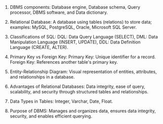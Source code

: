 1. DBMS components: 
Database engine, Database schema, Query processor, DBMS software, and Data dictionary.

2. Relational Database:
A database using tables (relations) to store data; examples: MySQL, PostgreSQL, Oracle, Microsoft SQL Server.

3. Classifications of SQL:
DQL: Data Query Language (SELECT), DML: Data Manipulation Language (INSERT, UPDATE), DDL: Data Definition Language (CREATE, ALTER).

4. Primary Key vs Foreign Key:
Primary Key: Unique identifier for a record.
Foreign Key: References another table's primary key.

5. Entity-Relationship Diagram:
Visual representation of entities, attributes, and relationships in a database.

6. Advantages of Relational Databases:
Data integrity, ease of query, scalability, and security through structured tables and relationships.

7. Data Types in Tables:
Integer, Varchar, Date, Float.

8. Purpose of DBMS:
Manages and organizes data, ensures data integrity, security, and enables efficient querying.



